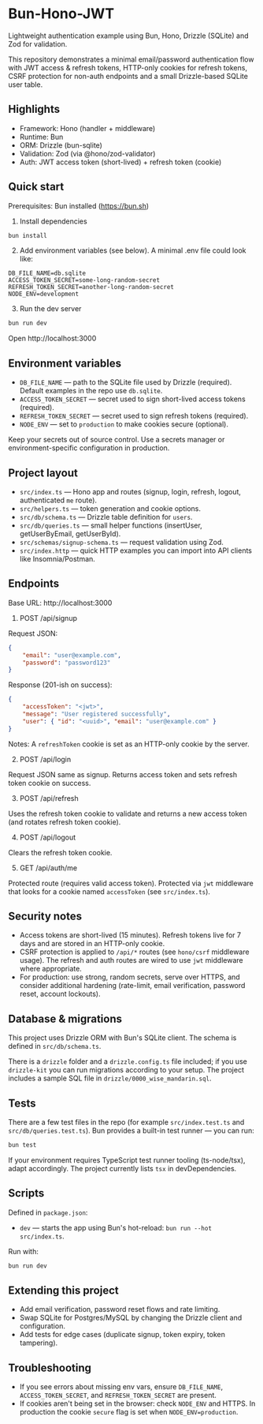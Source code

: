 # Bun-Hono-JWT

Lightweight authentication example using Bun, Hono, Drizzle (SQLite) and Zod for validation.

This repository demonstrates a minimal email/password authentication flow with JWT access & refresh tokens, HTTP-only cookies for refresh tokens, CSRF protection for non-auth endpoints and a small Drizzle-based SQLite user table.

## Highlights

- Framework: Hono (handler + middleware)
- Runtime: Bun
- ORM: Drizzle (bun-sqlite)
- Validation: Zod (via @hono/zod-validator)
- Auth: JWT access token (short-lived) + refresh token (cookie)

## Quick start

Prerequisites: Bun installed (https://bun.sh)

1. Install dependencies

```sh
bun install
```

2. Add environment variables (see below). A minimal .env file could look like:

```env
DB_FILE_NAME=db.sqlite
ACCESS_TOKEN_SECRET=some-long-random-secret
REFRESH_TOKEN_SECRET=another-long-random-secret
NODE_ENV=development
```

3. Run the dev server

```sh
bun run dev
```

Open http://localhost:3000

## Environment variables

- `DB_FILE_NAME` — path to the SQLite file used by Drizzle (required). Default examples in the repo use `db.sqlite`.
- `ACCESS_TOKEN_SECRET` — secret used to sign short-lived access tokens (required).
- `REFRESH_TOKEN_SECRET` — secret used to sign refresh tokens (required).
- `NODE_ENV` — set to `production` to make cookies secure (optional).

Keep your secrets out of source control. Use a secrets manager or environment-specific configuration in production.

## Project layout

- `src/index.ts` — Hono app and routes (signup, login, refresh, logout, authenticated `me` route).
- `src/helpers.ts` — token generation and cookie options.
- `src/db/schema.ts` — Drizzle table definition for `users`.
- `src/db/queries.ts` — small helper functions (insertUser, getUserByEmail, getUserById).
- `src/schemas/signup-schema.ts` — request validation using Zod.
- `src/index.http` — quick HTTP examples you can import into API clients like Insomnia/Postman.

## Endpoints

Base URL: http://localhost:3000

1) POST /api/signup

Request JSON:

```json
{
	"email": "user@example.com",
	"password": "password123"
}
```

Response (201-ish on success):

```json
{
	"accessToken": "<jwt>",
	"message": "User registered successfully",
	"user": { "id": "<uuid>", "email": "user@example.com" }
}
```

Notes: A `refreshToken` cookie is set as an HTTP-only cookie by the server.

2) POST /api/login

Request JSON same as signup. Returns access token and sets refresh token cookie on success.

3) POST /api/refresh

Uses the refresh token cookie to validate and returns a new access token (and rotates refresh token cookie).

4) POST /api/logout

Clears the refresh token cookie.

5) GET /api/auth/me

Protected route (requires valid access token). Protected via `jwt` middleware that looks for a cookie named `accessToken` (see `src/index.ts`).

## Security notes

- Access tokens are short-lived (15 minutes). Refresh tokens live for 7 days and are stored in an HTTP-only cookie.
- CSRF protection is applied to `/api/*` routes (see `hono/csrf` middleware usage). The refresh and auth routes are wired to use `jwt` middleware where appropriate.
- For production: use strong, random secrets, serve over HTTPS, and consider additional hardening (rate-limit, email verification, password reset, account lockouts).

## Database & migrations

This project uses Drizzle ORM with Bun's SQLite client. The schema is defined in `src/db/schema.ts`.

There is a `drizzle` folder and a `drizzle.config.ts` file included; if you use `drizzle-kit` you can run migrations according to your setup. The project includes a sample SQL file in `drizzle/0000_wise_mandarin.sql`.

## Tests

There are a few test files in the repo (for example `src/index.test.ts` and `src/db/queries.test.ts`). Bun provides a built-in test runner — you can run:

```sh
bun test
```

If your environment requires TypeScript test runner tooling (ts-node/tsx), adapt accordingly. The project currently lists `tsx` in devDependencies.

## Scripts

Defined in `package.json`:

- `dev` — starts the app using Bun's hot-reload: `bun run --hot src/index.ts`.

Run with:

```sh
bun run dev
```

## Extending this project

- Add email verification, password reset flows and rate limiting.
- Swap SQLite for Postgres/MySQL by changing the Drizzle client and configuration.
- Add tests for edge cases (duplicate signup, token expiry, token tampering).

## Troubleshooting

- If you see errors about missing env vars, ensure `DB_FILE_NAME`, `ACCESS_TOKEN_SECRET`, and `REFRESH_TOKEN_SECRET` are present.
- If cookies aren't being set in the browser: check `NODE_ENV` and HTTPS. In production the cookie `secure` flag is set when `NODE_ENV=production`.